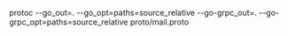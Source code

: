 protoc --go_out=. --go_opt=paths=source_relative  --go-grpc_out=. --go-grpc_opt=paths=source_relative  proto/mail.proto